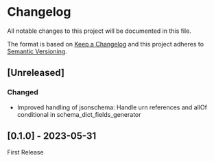 # Changelog

All notable changes to this project will be documented in this file.

The format is based on [Keep a Changelog](http://keepachangelog.com/en/1.0.0/)
and this project adheres to [Semantic Versioning](http://semver.org/spec/v2.0.0.html).

## [Unreleased]

### Changed

- Improved handling of jsonschema: Handle urn references and allOf conditional in schema_dict_fields_generator

## [0.1.0] - 2023-05-31

First Release

